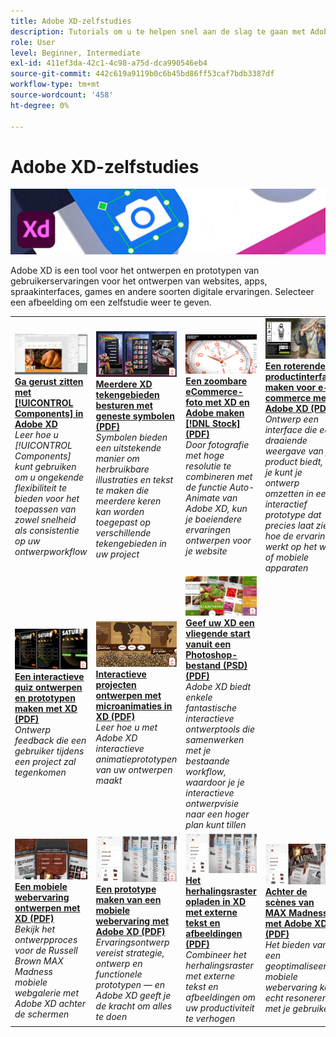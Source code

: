 ```yaml
---
title: Adobe XD-zelfstudies
description: Tutorials om u te helpen snel aan de slag te gaan met Adobe XD
role: User
level: Beginner, Intermediate
exl-id: 411ef3da-42c1-4c98-a75d-dca990546eb4
source-git-commit: 442c619a9119b0c6b45bd86ff53caf7bdb3387df
workflow-type: tm+mt
source-wordcount: '458'
ht-degree: 0%

---
```


# Adobe XD-zelfstudies

![Creative Cloud Hero-afbeelding](../assets/XD.jpg)

Adobe XD is een tool voor het ontwerpen en prototypen van gebruikerservaringen voor het ontwerpen van websites, apps, spraakinterfaces, games en andere soorten digitale ervaringen. Selecteer een afbeelding om een zelfstudie weer te geven.

<table>
<tr>
 <td>
   <a href="components.md">
      <img alt="Maak u vertrouwd met Componenten in Adobe XD" src="assets/Componentsxd.jpg" />
   </a>
    <div>
   <a href="components.md"><strong>Ga gerust zitten met [!UICONTROL Components] in Adobe XD</strong></a>
    </div>
    <em>Leer hoe u [!UICONTROL Components] kunt gebruiken om u ongekende flexibiliteit te bieden voor het toepassen van zowel snelheid als consistentie op uw ontwerpworkflow</em>
    <br>
  </td>
  <td>
   <a href="assets/ControlMultipleXDArtboardswithNestedSymbols.pdf" target="_blank">
      <img alt="Meerdere XD tekengebieden met geneste symbolen besturen" src="assets/ControlMultipleXDArtboardswithNestedSymbols.jpg" />
   </a>
    <div>
   <a href="assets/ControlMultipleXDArtboardswithNestedSymbols.pdf" target="_blank"><strong>Meerdere XD tekengebieden besturen met geneste symbolen (PDF)</strong></a>
    </div>
    <em>Symbolen bieden een uitstekende manier om herbruikbare illustraties en tekst te maken die meerdere keren kan worden toegepast op verschillende tekengebieden in uw project</em>
    <br>
  </td>
  <td>
   <a href="assets/CreateaZoomableeCommercePhotowithXDandAdobeStock.pdf" target="_blank">
      <img alt="Een zoombare eCommerce-foto met XD en Adobe maken [!DNL Stock]" src="assets/CreateaZoomableeCommercePhotowithXDandAdobeStock.jpg" />
   </a>
    <div>
   <a href="assets/CreateaZoomableeCommercePhotowithXDandAdobeStock.pdf" target="_blank"><strong>Een zoombare eCommerce-foto met XD en Adobe maken [!DNL Stock] (PDF)</strong></a>
    </div>
    <em>Door fotografie met hoge resolutie te combineren met de functie Auto-Animate van Adobe XD, kun je boeiendere ervaringen ontwerpen voor je website</em>
    <br>
  </td>
  <td>
   <a href="assets/CreatingaRotatingProductInterfaceforECommercewithAdobeXD.pdf" target="_blank">
      <img alt="Een roterende productinterface maken voor e-commerce met Adobe XD" src="assets/CreatingaRotatingProductInterfaceforECommercewithAdobeXD.jpg" />
   </a>
    <div>
   <a href="assets/CreatingaRotatingProductInterfaceforECommercewithAdobeXD.pdf" target="_blank"><strong>Een roterende productinterface maken voor e-commerce met Adobe XD (PDF)</strong></a>
    </div>
    <em>Ontwerp een interface die een draaiende weergave van je product biedt, en je kunt je ontwerp omzetten in een interactief prototype dat precies laat zien hoe de ervaring werkt op het web of mobiele apparaten</em>
    <br>
  </td>
</tr>
<tr>
  <td>
   <a href="assets/DesignandPrototypeanInteractiveQuizwithXD.pdf" target="_blank">
      <img alt="Een interactieve quiz ontwerpen en prototypen maken met XD" src="assets/DesignandPrototypeanInteractiveQuizwithXD.jpg" />
   </a>
    <div>
   <a href="assets/DesignandPrototypeanInteractiveQuizwithXD.pdf" target="_blank"><strong>Een interactieve quiz ontwerpen en prototypen maken met XD (PDF)</strong></a>
    </div>
    <em>Ontwerp feedback die een gebruiker tijdens een project zal tegenkomen</em>
    <br>
  </td>
  <td>
   <a href="assets/DesignInteractiveProjectswithMicroAnimationsinXD.pdf" target="_blank">
      <img alt="Ontwerp interactieve projecten met microanimaties in XD" src="assets/DesignInteractiveProjectswithMicroAnimationsinXD.jpg" />
   </a>
    <div>
   <a href="assets/DesignInteractiveProjectswithMicroAnimationsinXD.pdf" target="_blank"><strong>Interactieve projecten ontwerpen met microanimaties in XD (PDF)</strong></a>
    </div>
    <em>Leer hoe u met Adobe XD interactieve animatieprototypen van uw ontwerpen maakt</em>
    <br>
  </td>
  <td>
   <a href="assets/JumpstartyourXDProjectfromaPhotoshopFile.pdf" target="_blank">
      <img alt="Geef je XD project een vliegende start vanuit een Photoshop-bestand (PSD)" src="assets/JumpstartyourXDProjectfromaPhotoshopFile.jpg" />
   </a>
    <div>
   <a href="assets/JumpstartyourXDProjectfromaPhotoshopFile.pdf" target="_blank"><strong>Geef uw XD een vliegende start vanuit een Photoshop-bestand (PSD) (PDF)</strong></a>
    </div>
    <em>Adobe XD biedt enkele fantastische interactieve ontwerptools die samenwerken met je bestaande workflow, waardoor je je interactieve ontwerpvisie naar een hoger plan kunt tillen</em>
    <br>
  </td>
</tr>
<tr>
  <td>
   <a href="assets/MobileWebExperienceswithXD.pdf" target="_blank">
      <img alt="Een mobiele webervaring ontwerpen met XD" src="assets/MobileWebExperienceswithXD.jpg" />
   </a>
    <div>
   <a href="assets/MobileWebExperienceswithXD.pdf" target="_blank"><strong>Een mobiele webervaring ontwerpen met XD (PDF)</strong></a>
    </div>
    <em>Bekijk het ontwerpproces voor de Russell Brown MAX Madness mobiele webgalerie met Adobe XD achter de schermen</em>
    <br>
  </td>
  <td>
   <a href="assets/PrototypeaMobileWebExperiencewithAdobeXD.pdf" target="_blank">
      <img alt="Maak een prototype van een mobiele webervaring met Adobe XD" src="assets/PrototypeaMobileWebExperiencewithAdobeXD.jpg" />
   </a>
    <div>
   <a href="assets/PrototypeaMobileWebExperiencewithAdobeXD.pdf" target="_blank"><strong>Een prototype maken van een mobiele webervaring met Adobe XD (PDF)</strong></a>
    </div>
    <em>Ervaringsontwerp vereist strategie, ontwerp en functionele prototypen — en Adobe XD geeft je de kracht om alles te doen</em>
    <br>
  </td>
  <td>
   <a href="assets/PrototypeaMobileWebExperiencewithAdobeXD.pdf" target="_blank">
      <img alt="Het herhalingsraster overladen in XD met externe tekst en afbeeldingen" src="assets/PrototypeaMobileWebExperiencewithAdobeXD.jpg" />
   </a>
    <div>
   <a href="assets/PrototypeaMobileWebExperiencewithAdobeXD.pdf" target="_blank"><strong>Het herhalingsraster opladen in XD met externe tekst en afbeeldingen (PDF)</strong></a>
    </div>
    <em>Combineer het herhalingsraster met externe tekst en afbeeldingen om uw productiviteit te verhogen</em>
    <br>
  </td>
  <td>
   <a href="assets/BehindtheScenesofMAXMadnesswithAdobeXD.pdf" target="_blank">
      <img alt="Achter de scènes van MAX Madness met Adobe XD" src="assets/BehindtheScenesofMAXMadnesswithAdobeXD.jpg" />
   </a>
    <div>
   <a href="assets/BehindtheScenesofMAXMadnesswithAdobeXD.pdf" target="_blank"><strong>Achter de scènes van MAX Madness met Adobe XD (PDF)</strong></a>
    </div>
    <em>Het bieden van een geoptimaliseerde mobiele webervaring kan echt resoneren met je gebruikers</em>
    <br>
  </td>
</tr>
</table>
